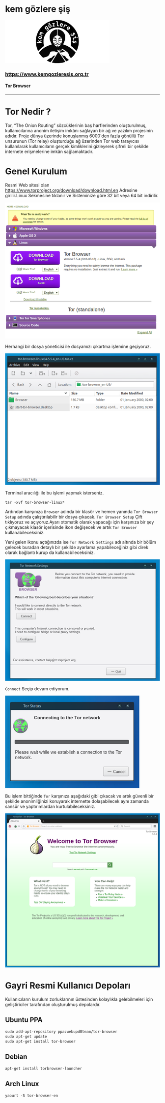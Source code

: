 # kem gözlere şiş

![kgs icon](../img/kem_gozlere_sis.png)

### <https://www.kemgozleresis.org.tr>

#### Tor Browser

----

# Tor Nedir ?

Tor, “The Onion Routing” sözcüklerinin baş harflerinden oluşturulmuş, kullanıcılarına anonim iletişim imkânı sağlayan bir ağ ve yazılım projesinin adıdır. Proje dünya üzerinde konuşlanmış 6000'den fazla gönüllü Tor unsurunun (Tor relay) oluşturduğu ağ üzerinden Tor web tarayıcısı kullanılarak kullanıcıların gerçek kimliklerini gizleyerek şifreli bir şekilde internete erişmelerine imkân sağlamaktadır.

# Genel Kurulum

Resmi Web sitesi olan <https://www.torproject.org/download/download.html.en> Adresine girilir.Linux Sekmesine tıklanır ve Sisteminize göre 32 bit veya 64 bit indirilir.

![](../img/tordownload.png)

Herhangi bir dosya yöneticisi ile dosyamızı çıkartma işlemine geçiyoruz.

![](../img/torextract.png)

Terminal aracılığı ile bu işlemi yapmak isterseniz.

```
tar -xvf tor-browser-linux*
```

Ardından karşınıza `Browser` adında bir klasör ve hemen yanında `Tor Browser Setup` adında çalıştırılabilir bir dosya çıkacak. `Tor Browser Setup` Çift tıklıyoruz ve açıyoruz.Ayarı otomatik olarak yapacağı için karşınıza bir şey çıkmayacak klasör içerisinde ikon değişecek ve artık `Tor Browser` kullanabileceksiniz.

Yeni gelen ikonu açtığınızda ise `Tor Network Settings` adı altında bir bölüm gelecek buradan detaylı bir şekilde ayarlama yapabileceğiniz gibi direk olarak bağlantı kurup da kullanabileceksiniz.

![](../img/torsettings.png)

`Connect` Seçip devam ediyorum.

![](../img/torconnect.png)

Bu işlem bittiğinde `Tor` karşınıza aşağıdaki gibi çıkacak ve artık güvenli bir şekilde anonimliğinizi koruyarak internette dolaşabilecek aynı zamanda sansür ve yaptırımlardan kurtulabileceksiniz.

![](../img/tormain.png)


# Gayri Resmi Kullanıcı Depoları

Kullanıcıların kurulum zorluklarının üstesinden kolaylıkla gelebilmeleri için geliştiriciler tarafından oluşturulmuş depolardır.

## Ubuntu PPA

```
sudo add-apt-repository ppa:webupd8team/tor-browser
sudo apt-get update
sudo apt-get install tor-browser
```

## Debian

```
apt-get install torbrowser-launcher
```

## Arch Linux

```
yaourt -S tor-browser-en
```
